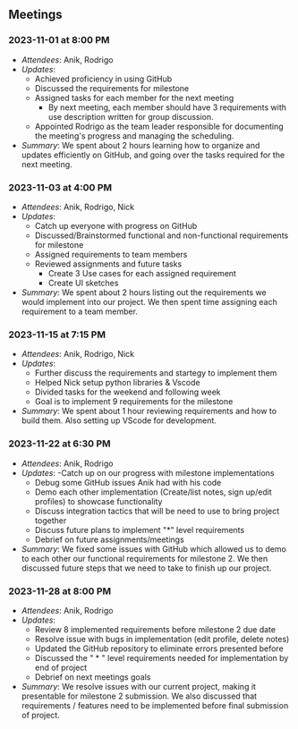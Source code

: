 ## Meetings

### 2023-11-01 at 8:00 PM
- *Attendees*: Anik, Rodrigo
- *Updates*:
  - Achieved proficiency in using GitHub
  - Discussed the requirements for milestone
  - Assigned tasks for each member for the next meeting
    - By next meeting, each member should have 3 requirements with use description written for group discussion.
  - Appointed Rodrigo as the team leader responsible for documenting the meeting's progress and managing the scheduling.
- *Summary*: We spent about 2 hours learning how to organize and updates efficiently on GitHub, and going over the tasks required for the next meeting.

### 2023-11-03 at 4:00 PM
- *Attendees*: Anik, Rodrigo, Nick
- *Updates*:
  - Catch up everyone with progress on GitHub
  - Discussed/Brainstormed functional and non-functional requirements for milestone
  - Assigned requirements to team members
  - Reviewed assignments and future tasks
    - Create 3 Use cases for each assigned requirement
    - Create UI sketches
- *Summary*: We spent about 2 hours listing out the requirements we would implement into our project. We then spent time assigning each requirement to a team member.

### 2023-11-15 at 7:15 PM 
- *Attendees*: Anik, Rodrigo, Nick
- *Updates*:
  - Further discuss the requirements and startegy to implement them 
  - Helped Nick setup python libraries & Vscode
  - Divided tasks for the weekend and following week 
  - Goal is to implement 9 requirements for the milestone
- *Summary*: We spent about 1 hour reviewing requirements and how to build them. Also setting up VScode for development. 

### 2023-11-22 at 6:30 PM
- *Attendees*: Anik, Rodrigo
- *Updates*:
  -Catch up on our progress with milestone implementations
  - Debug some GitHub issues Anik had with his code
  - Demo each other implementation (Create/list notes, sign up/edit profiles) to showcase functionality
  - Discuss integration tactics that will be need to use to bring project together
  - Discuss future plans to implement "*" level requirements
  - Debrief on future assignments/meetings
- *Summary*: We fixed some issues with GitHub which allowed us to demo to each other our functional requirements for milestone 2. We then discussed future steps that we need to take to finish up our project.

### 2023-11-28 at 8:00 PM
- *Attendees*: Anik, Rodrigo
- *Updates*:
  - Review 8 implemented requirements before milestone 2 due date
  - Resolve issue with bugs in implementation (edit profile, delete notes)
  - Updated the GitHub repository to eliminate errors presented before
  - Discussed the " * " level requirements needed for implementation by end of project
  - Debrief on next meetings goals 
- *Summary*: We resolve issues with our current project, making it presentable for milestone 2 submission. We also discussed that requirements / features 
  need to be implemented before final submission of project.
